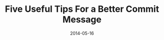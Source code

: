 ---
path: "/"
link: http://robots.thoughtbot.com/5-useful-tips-for-a-better-commit-message
title:  "Five Useful Tips For a Better Commit Message"
date: 2014-05-16
---